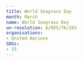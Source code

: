 ```yaml
---
title: World Seagrass Day
month: March
name: World Seagrass Day
un-resolution: A/RES/76/265
organisations:
- United Nations
SDGs:
- 15
---
```


